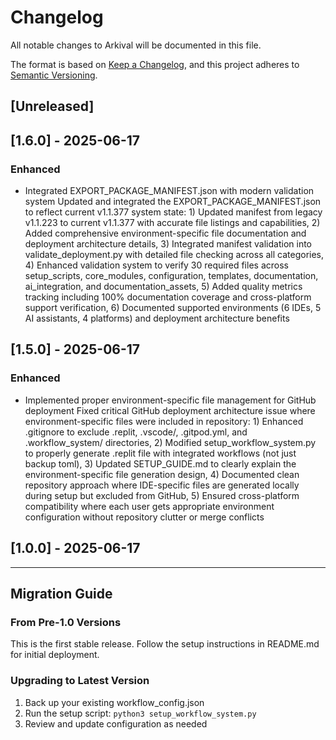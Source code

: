 # Changelog

All notable changes to Arkival will be documented in this file.

The format is based on [Keep a Changelog](https://keepachangelog.com/en/1.0.0/),
and this project adheres to [Semantic Versioning](https://semver.org/spec/v2.0.0.html).

## [Unreleased]

## [1.6.0] - 2025-06-17

### Enhanced
- Integrated EXPORT_PACKAGE_MANIFEST.json with modern validation system
  Updated and integrated the EXPORT_PACKAGE_MANIFEST.json to reflect current v1.1.377 system state: 1) Updated manifest from legacy v1.1.223 to current v1.1.377 with accurate file listings and capabilities, 2) Added comprehensive environment-specific file documentation and deployment architecture details, 3) Integrated manifest validation into validate_deployment.py with detailed file checking across all categories, 4) Enhanced validation system to verify 30 required files across setup_scripts, core_modules, configuration, templates, documentation, ai_integration, and documentation_assets, 5) Added quality metrics tracking including 100% documentation coverage and cross-platform support verification, 6) Documented supported environments (6 IDEs, 5 AI assistants, 4 platforms) and deployment architecture benefits

## [1.5.0] - 2025-06-17

### Enhanced
- Implemented proper environment-specific file management for GitHub deployment
  Fixed critical GitHub deployment architecture issue where environment-specific files were included in repository: 1) Enhanced .gitignore to exclude .replit, .vscode/, .gitpod.yml, and .workflow_system/ directories, 2) Modified setup_workflow_system.py to properly generate .replit file with integrated workflows (not just backup toml), 3) Updated SETUP_GUIDE.md to clearly explain the environment-specific file generation design, 4) Documented clean repository approach where IDE-specific files are generated locally during setup but excluded from GitHub, 5) Ensured cross-platform compatibility where each user gets appropriate environment configuration without repository clutter or merge conflicts

## [1.0.0] - 2025-06-17

---

## Migration Guide

### From Pre-1.0 Versions
This is the first stable release. Follow the setup instructions in README.md for initial deployment.

### Upgrading to Latest Version
1. Back up your existing workflow_config.json
2. Run the setup script: `python3 setup_workflow_system.py`
3. Review and update configuration as needed
